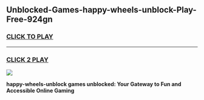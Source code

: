 
## Unblocked-Games-happy-wheels-unblock-Play-Free-924gn
<h3>
<a href="https://premium76.site?title=happy-wheels-unblock&ref=19M">CLICK TO PLAY</a></h3>
<hr>

<h3>
<a href="https://premium76.site?title=happy-wheels-unblock&ref=19M">CLICK 2 PLAY</a>
  
</h3>

<a href="https://premium76.site?title=happy-wheels-unblock&ref=19M"><img src="https://clearcache.store/games.png"></a>


**happy-wheels-unblock games unblocked: Your Gateway to Fun and Accessible Online Gaming**
